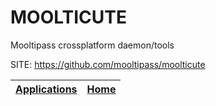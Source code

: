 # MOOLTICUTE

 Mooltipass crossplatform daemon/tools
 
 SITE: https://github.com/mooltipass/moolticute

 | [Applications](https://portable-linux-apps.github.io/apps.html) | [Home](https://portable-linux-apps.github.io)
 | --- | --- |
